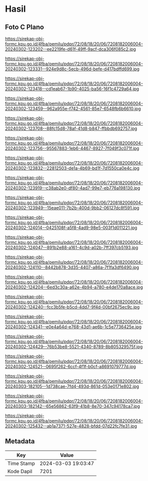 # Hasil

## Foto C Plano

https://sirekap-obj-formc.kpu.go.id/4fba/pemilu/pdpr/72/08/18/20/06/7208182006004-20240302-123202--ee2219fe-d61f-49ff-9acf-dca306f085c2.jpg

https://sirekap-obj-formc.kpu.go.id/4fba/pemilu/pdpr/72/08/18/20/06/7208182006004-20240302-123331--924e9d8c-5ecb-496d-befe-d417bdffd699.jpg

https://sirekap-obj-formc.kpu.go.id/4fba/pemilu/pdpr/72/08/18/20/06/7208182006004-20240302-123418--cd1eab67-1b90-4025-ba56-16f1c4729a64.jpg

https://sirekap-obj-formc.kpu.go.id/4fba/pemilu/pdpr/72/08/18/20/06/7208182006004-20240302-123459--962a955e-f742-4561-85e7-6548fb6b6610.jpg

https://sirekap-obj-formc.kpu.go.id/4fba/pemilu/pdpr/72/08/18/20/06/7208182006004-20240302-123708--88fc15d8-78af-41d8-b847-ffbbdb692757.jpg

https://sirekap-obj-formc.kpu.go.id/4fba/pemilu/pdpr/72/08/18/20/06/7208182006004-20240302-123756--95567883-1eb6-4467-8927-7f049f3c071f.jpg

https://sirekap-obj-formc.kpu.go.id/4fba/pemilu/pdpr/72/08/18/20/06/7208182006004-20240302-123832--22812503-de1a-4b69-bd1f-7d1550ca0e4c.jpg

https://sirekap-obj-formc.kpu.go.id/4fba/pemilu/pdpr/72/08/18/20/06/7208182006004-20240302-123919--c38ab2e0-df80-4ad7-99e7-eb776a198130.jpg

https://sirekap-obj-formc.kpu.go.id/4fba/pemilu/pdpr/72/08/18/20/06/7208182006004-20240302-123949--15eae011-7b2b-400d-9bb2-06127dc8f591.jpg

https://sirekap-obj-formc.kpu.go.id/4fba/pemilu/pdpr/72/08/18/20/06/7208182006004-20240302-124014--0425108f-a5f8-4ad9-98e5-003f1d011221.jpg

https://sirekap-obj-formc.kpu.go.id/4fba/pemilu/pdpr/72/08/18/20/06/7208182006004-20240302-124047--891b2e88-a161-4c9d-a02b-7ff397cb5193.jpg

https://sirekap-obj-formc.kpu.go.id/4fba/pemilu/pdpr/72/08/18/20/06/7208182006004-20240302-124110--8442b878-3d35-4407-a86a-7f1fa3df6490.jpg

https://sirekap-obj-formc.kpu.go.id/4fba/pemilu/pdpr/72/08/18/20/06/7208182006004-20240302-124204--6ed3c30a-a62e-4b94-a780-e4de170a8ace.jpg

https://sirekap-obj-formc.kpu.go.id/4fba/pemilu/pdpr/72/08/18/20/06/7208182006004-20240302-124240--fcc3b5fe-b5cd-4dd7-9f4d-00bf2675ec9c.jpg

https://sirekap-obj-formc.kpu.go.id/4fba/pemilu/pdpr/72/08/18/20/06/7208182006004-20240302-124341--e0e4a64d-e768-43d1-ae6b-1c5e7736425e.jpg

https://sirekap-obj-formc.kpu.go.id/4fba/pemilu/pdpr/72/08/18/20/06/7208182006004-20240302-124429--76b53be8-5521-4340-8789-8b805329575f.jpg

https://sirekap-obj-formc.kpu.go.id/4fba/pemilu/pdpr/72/08/18/20/06/7208182006004-20240302-124521--0695f262-6ccf-4f1f-b0cf-a8691079777d.jpg

https://sirekap-obj-formc.kpu.go.id/4fba/pemilu/pdpr/72/08/18/20/06/7208182006004-20240303-182105--1d738cae-7fd4-493d-861d-053e0171e802.jpg

https://sirekap-obj-formc.kpu.go.id/4fba/pemilu/pdpr/72/08/18/20/06/7208182006004-20240303-182142--65e56862-63f9-41b8-8e70-347c94178ca7.jpg

https://sirekap-obj-formc.kpu.go.id/4fba/pemilu/pdpr/72/08/18/20/06/7208182006004-20240302-125432--ab1a7371-527e-4828-bfdd-07d22fc7fe31.jpg


## Metadata

| Key        | Value               |
| ---------- | ------------------- |
| Time Stamp | 2024-03-03 19:03:47 |
| Kode Dapil | 7201                |



